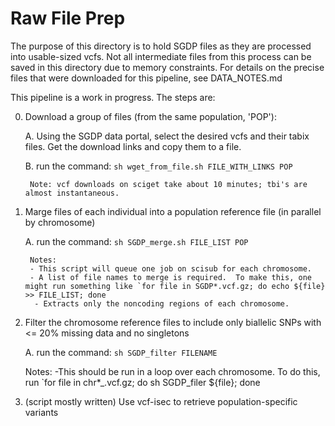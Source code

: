 # Raw File Prep

The purpose of this directory is to hold SGDP files as they are processed into usable-sized vcfs. Not all intermediate files from this process can be saved in this directory due to memory constraints. For details on the precise files that were downloaded for this pipeline, see DATA_NOTES.md

This pipeline is a work in progress.  The steps are:

0. Download a group of files (from the same population, 'POP'):

   A. Using the SGDP data portal, select the desired vcfs and their tabix files.  Get the download links and copy them to a file.

   B. run the command:
        `sh wget_from_file.sh FILE_WITH_LINKS POP`

        Note: vcf downloads on sciget take about 10 minutes; tbi's are almost instantaneous.

1. Marge files of each individual into a population reference file (in parallel by chromosome) 

   A. run the command:
        `sh SGDP_merge.sh FILE_LIST POP`

        Notes: 
		- This script will queue one job on scisub for each chromosome.
		- A list of file names to merge is required.  To make this, one might run something like `for file in SGDP*.vcf.gz; do echo ${file} >> FILE_LIST; done
		 - Extracts only the noncoding regions of each chromosome.

2. Filter the chromosome reference files to include only biallelic SNPs with <= 20% missing data and no singletons

    A. run the command:
	`sh SGDP_filter FILENAME`

	Notes: 
		-This should be run in a loop over each chromosome.  To do this, run `for file in chr*_.vcf.gz; do sh SGDP_filer ${file}; done
	
3. (script mostly written) Use vcf-isec to retrieve population-specific variants
